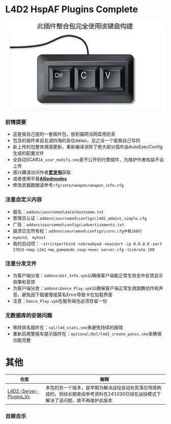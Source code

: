 # L4D2 HspAF Plugins Complete

![LOL](images/LOL.png)

### 前情提要
* 这是我自己搓的一套插件包，放到猫网当网盘用防丢
* 包含的插件来自五湖四海的各位dalao，总之没一个是我自己写的
* 新上传的包整体溯源更新，重新编译消除了绝大部分插件由AutoExecConfig生成的配置文件
* 全自动SCAR`IA_scar_modify.smx`是不公开的付费插件，为维护作者权益不会上传
* 感兴趣请访问作者[**爱发电**](https://ifdian.net/item/2f6a9a581b3511ef9f9352540025c377)获取
* 或者使用平替[**Alliedmodes**](https://forums.alliedmods.net/showthread.php?t=349202)
* 修改武器数据请参考`cfg/vote/weapon/weapon_info.cfg`
### 注意自定义内容
* 服名：`addons\sourcemod\data\hostname.txt`
* 管理员认证：`addons\sourcemod\configs\l4d2_admins_simple.cfg`
* 广告：`addons\sourcemod\configs\advertisements.txt`
* 崩溃日志所有权：`addons\sourcemod\configs\core.cfg中第160行`
* `mymotd`、 `myhost`
* 我的启动项： `-strictportbind` `-nobreakpad` `-noassert` `-ip 0.0.0.0` `-port 27015` `+map c2m1` `+mp_gamemode coop` `+exec server.cfg` `-tickrate 100`
### 注意分发文件
* 为客户端分发：`addons\Hit_Info.vpk`以确保客户端能正常生效击中反馈显示效果和音效
* 为客户端分发：`addons\Dance_Play.vpk`以确保客户端正常生效跳舞动作和声音，避免因下载缓慢或莫名Error导致卡在加载界面
* 注意：`Dance_Play.vpk`在服务端也必须存留一份
### 无数据库的安装问题
* 移除排名插件在：`sql/l4d_stats.smx`来避免持续的报错
* 重新启用警报车提示插件在：`optional/Del/l4d2_create_panic.smx`来确保功能完整

# 其他
|仓库|解释|
|-|-|
|[L4D2-Server-Plugins_Vc](https://github.com/Arashi-S/L4D2-Server-Plugins_Vc) | 本包的另一个版本，是早期为解决战役自动处死落后特感构成的，但经长期查阅参考资料在241030已经在战役模式下解决了该问题，故不再维护此版本|

### 自娱自乐
